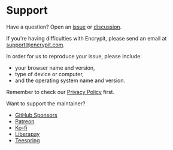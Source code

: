 # Support

Have a question? Open an [issue](https://github.com/encrypit/encrypit/issues) or [discussion](https://github.com/encrypit/encrypit/discussions).

If you're having difficulties with Encrypit, please send an email at [support@encrypit.com](mailto:support@encrypit.com).

In order for us to reproduce your issue, please include:

- your browser name and version,
- type of device or computer,
- and the operating system name and version.

Remember to check our [Privacy Policy](privacy) first.

Want to support the maintainer?

- [GitHub Sponsors](https://b.remarkabl.org/github-sponsors)
- [Patreon](https://b.remarkabl.org/patreon)
- [Ko-fi](https://b.remarkabl.org/ko-fi)
- [Liberapay](https://b.remarkabl.org/liberapay)
- [Teespring](https://b.remarkabl.org/teespring)
